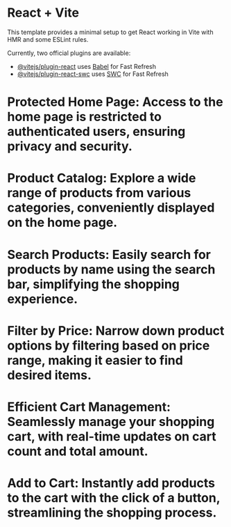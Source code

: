 # React + Vite

This template provides a minimal setup to get React working in Vite with HMR and some ESLint rules.

Currently, two official plugins are available:

- [@vitejs/plugin-react](https://github.com/vitejs/vite-plugin-react/blob/main/packages/plugin-react/README.md) uses [Babel](https://babeljs.io/) for Fast Refresh
- [@vitejs/plugin-react-swc](https://github.com/vitejs/vite-plugin-react-swc) uses [SWC](https://swc.rs/) for Fast Refresh

# Protected Home Page: Access to the home page is restricted to authenticated users, ensuring privacy and security.

# Product Catalog: Explore a wide range of products from various categories, conveniently displayed on the home page.

# Search Products: Easily search for products by name using the search bar, simplifying the shopping experience.

# Filter by Price: Narrow down product options by filtering based on price range, making it easier to find desired items.

# Efficient Cart Management: Seamlessly manage your shopping cart, with real-time updates on cart count and total amount.

# Add to Cart: Instantly add products to the cart with the click of a button, streamlining the shopping process.
